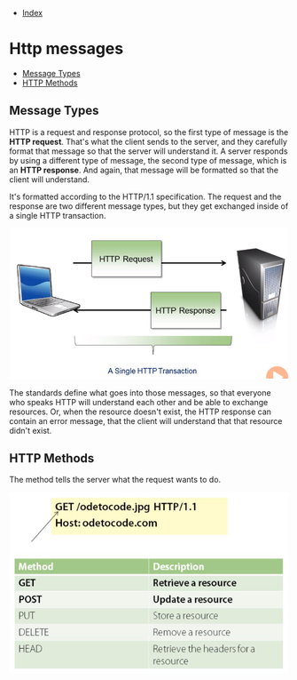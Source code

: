 - [Index](https://github.com/KiraDiShira/Http#http)

# Http messages

- [Message Types](#message-types)
- [HTTP Methods](#http-methods)

## Message Types

HTTP is a request and response protocol, so the first type of message is the **HTTP request**. That's what the client sends to the server, and they carefully format that message so that the server will understand it. A server responds by using a different type of message, the second type of message, which is an **HTTP response**. And again, that message will be formatted so that the client will understand. 

It's formatted according to the HTTP/1.1 specification. The request and the response are two different message types, but they get exchanged inside of a single HTTP transaction.

<img src="https://github.com/KiraDiShira/Http/blob/master/HTTPMessages/Images/httpmess1.PNG" />

The standards define what goes into those messages, so that everyone who speaks HTTP will understand each other and be able to exchange resources. Or, when the resource doesn't exist, the HTTP response can contain an error message, that the client will understand that that resource didn't exist.

## HTTP Methods

The method tells the server what the request wants to do. 

<img src="https://github.com/KiraDiShira/Http/blob/master/HTTPMessages/Images/httpmess2.PNG" />
